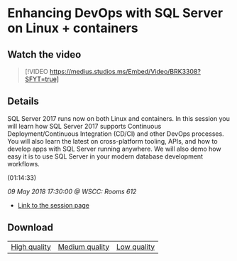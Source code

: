 # Enhancing DevOps with SQL Server on Linux + containers

## Watch the video
> [!VIDEO https://medius.studios.ms/Embed/Video/BRK3308?SFYT=true]

## Details

<p>SQL Server 2017 runs now on both Linux and containers. In this session you will learn how SQL Server 2017 supports Continuous Deployment/Continuous Integration (CD/CI) and other DevOps processes. You will also learn the latest on cross-platform tooling, APIs, and how to develop apps with SQL Server running anywhere. We will also demo how easy it is to use SQL Server in your modern database development workflows.</p> (01:14:33)

*09 May 2018 17:30:00 @ WSCC: Rooms 612*

- [Link to the session page](https://channel9.msdn.com/Events/Build/2018/BRK3308)

## Download

||||
|:--:|:----:|:-:|
|[High quality](https://sec.ch9.ms/ch9/08fc/37ce8692-5868-4dc6-9c12-b3512c3408fc/BRK3308_high.mp4)|[Medium quality](https://sec.ch9.ms/ch9/08fc/37ce8692-5868-4dc6-9c12-b3512c3408fc/BRK3308_mid.mp4)|[Low quality](https://sec.ch9.ms/ch9/08fc/37ce8692-5868-4dc6-9c12-b3512c3408fc/BRK3308.mp4)